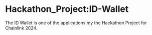 # Hackathon_Project:ID-Wallet
The ID Wallet is one of the applications my the Hackathon Project for Chainlink 2024. 

